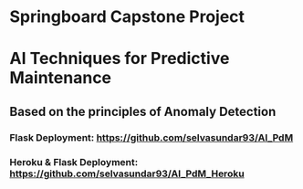 # Springboard Capstone Project
# AI Techniques for Predictive Maintenance
## Based on the principles of Anomaly Detection
### Flask Deployment: https://github.com/selvasundar93/AI_PdM
### Heroku & Flask Deployment: https://github.com/selvasundar93/AI_PdM_Heroku